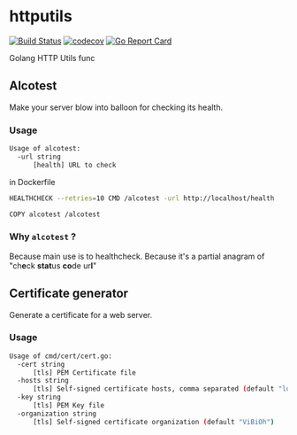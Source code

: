 # httputils

[![Build Status](https://travis-ci.org/ViBiOh/httputils.svg?branch=master)](https://travis-ci.org/ViBiOh/httputils) [![codecov](https://codecov.io/gh/ViBiOh/httputils/branch/master/graph/badge.svg)](https://codecov.io/gh/ViBiOh/httputils) [![Go Report Card](https://goreportcard.com/badge/github.com/ViBiOh/httputils)](https://goreportcard.com/report/github.com/ViBiOh/httputils)

Golang HTTP Utils func

## Alcotest

Make your server blow into balloon for checking its health.

### Usage

```bash
Usage of alcotest:
  -url string
      [health] URL to check
```

in Dockerfile

```bash
HEALTHCHECK --retries=10 CMD /alcotest -url http://localhost/health

COPY alcotest /alcotest
```

### Why `alcotest` ?

Because main use is to healthcheck.
Because it's a partial anagram of "ch**e**ck **stat**us **co**de ur**l**"

## Certificate generator

Generate a certificate for a web server.

### Usage

```bash
Usage of cmd/cert/cert.go:
  -cert string
      [tls] PEM Certificate file
  -hosts string
      [tls] Self-signed certificate hosts, comma separated (default "localhost")
  -key string
      [tls] PEM Key file
  -organization string
      [tls] Self-signed certificate organization (default "ViBiOh")
```
